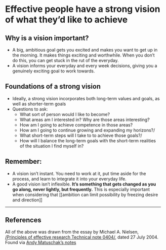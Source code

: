 # Effective people have a strong vision of what they’d like to achieve

## Why is a vision important? 
* A big, ambitious goal gets you excited and makes you want to get up in the morning. It makes things exciting and worthwhile. When you don’t do this, you can get stuck in the rut of the everyday. 
* A vision informs your everyday and every week decisions, giving you a genuinely exciting goal to work towards.

## Foundations of a strong vision
* Ideally, a strong vision incorporates both long-term values and goals, as well as shorter-term goals
* Questions to ask: 
	* What sort of person would I like to become? 
	* What areas am I interested in? Why are those areas interesting?
	* How am I going to achieve competence in those areas?
	* How am I going to continue growing and expanding my horizons?/ 
	* What short-term steps will I take to to achieve those goals?/ 
	* How will I balance the long-term goals with the short-term realities of the situation I find myself in?

## Remember:
* A vision isn’t instant. You need to work at it, put time aside for the process, and learn to integrate it into your everyday life.
* A good vision isn’t inflexible. **It’s something that gets changed as you go along, never lightly, but frequently.** This is especially important when considering that [[ambition can limit possibility by freezing desire and direction]]

- - - -
## References
All of the above was drawn from the essay by Michael A. Nielsen, [/Principles of effective research Technical note 0404/](https://www.bumc.bu.edu/preventive-med/files/2020/06/Principls-of-effective-reserache-nielsen-0404.pdf), dated 27 July 2004. Found via [Andy Matuschak’s notes](https://notes.andymatuschak.org/z2Zh745BsDC3CbVwCbm2aRvaVfqBR6KUpxXE) 

